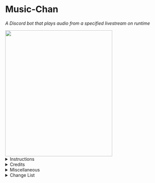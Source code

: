 # Music-Chan
 
<i>A Discord bot that plays audio from a specified livestream on runtime</i>

<img src="https://raw.githubusercontent.com/Persomatey/MusicBot/master/LoFiGirl.png?token=AFRVWK7IVN2U7LXLBY5TFYDA6AHK4" data-canonical-src="https://raw.githubusercontent.com/Persomatey/MusicBot/master/LoFiGirl.png?token=AFRVWK7IVN2U7LXLBY5TFYDA6AHK4" width="340" height="400" />

<details>
<summary>Instructions</summary>
<blockquote>

1. [![Run on Repl.it](https://repl.it/badge/github/Persomatey/MusicBot)](https://repl.it/github/Persomatey/MusicBot) (or IDE of your choice) 
2. Before running the code, enter the following commands into the console: 
	- `npm i ffmpeg-static` to install FFmpeg dependencies 
	- `npm i --save ytdl-core opusscript` to install OpusScript dependencies 
3. In config.json do the following: 
	- Type the character you want to be the prefix of every command in the `prefix`
	- Paste the bot's token into the quotation marks of the `token` variable 
	- Paste the the channel ID of the channel you want into the quotation marks of the `channel` variable 
	- Paste the stream URL of the music you want to listen to into the quotation marks of the `link` variable
4. Run the replit app (or run app in IDE of choice) 
	- (Optional) For 24/7 pinging at 5 minut intervals, check out [UptimeRobot](https://uptimerobot.com/) 
5. Hop in the voice channel and listen to some beats 

</blockquote>
</details>

<details>
<summary>Credits</summary>
<blockquote>
 
- Programmed by [Hunter Goodin](https://huntergoodin.com/) 
- Concept art for ChilledCow's LoFi girl created by [@Timo_wei95](https://twitter.com/Timo_wei95/status/1190556956458532865) on Twitter 

</blockquote>
</details>

<details>
<summary>Miscellaneous</summary>
<blockquote>

- A good online IDE to run this code on is [Replit](https://replit.com/) 
  - Alternatively can also be run via any IDE such as [Visual Studio](https://visualstudio.microsoft.com/downloads/), [VS Code](https://code.visualstudio.com/insiders/), [Atom](https://atom.io/), etc 
- A good 24/7 pinger with 5 minute pings is [UptimeRobot](https://uptimerobot.com/) 

</blockquote>
</details>

<details>
<summary>Change List</summary>
<blockquote>

<details>
<summary>CL-000007</summary>
<blockquote>

- Made the following changes: 
	- Fixed bug with keep_alive.js (that I think I caused)
		- Made it a little neater and made the URL's output a bit more informative 
		- Now just referencing keep_alive.js in index.js directly instead of having http forwarding inside the index 
	- Edited the README to reflect the above changes 

</blockquote>
</details>

<details>
<summary>CL-000006</summary>
<blockquote>

- Made the following changes: 
	- Made it so that the bot makes sure that it's playing the stream every 60 minutes and starts playing again 
	- Made it so that the bot makes sure that it's playing the stream every time a command is entered 
	- Edited the README to reflect the above changes 

</blockquote>
</details>

<details>
<summary>CL-000005</summary>
<blockquote>

- Made the following changes: 
	- Added more support for keeping the replit alive in between UptimeRobot pings 
	- Added support for keeping the replit alive using UptimeRobot by allowing the IDE to be forwarded 
	- Edited the README to reflect the above changes 

</blockquote>
</details>

<details>
<summary>CL-000004</summary>
<blockquote>

- Made the following changes: 
	- Adding keep_alive.js file and reference in index.js to hopefully help replit keep the project running for longer inbetween UptimeRobot pings 
	- Edited the README to reflect the above changes 

</blockquote>
</details>

<details>
<summary>CL-000003</summary>
<blockquote>

- Made the following changes: 
	- Added the art to the repo directly 
	- Changed reference to art in README to this repo's copy 
	- Edited the README to reflect the above changes 

</blockquote>
</details>


<details>
<summary>CL-000002</summary>
<blockquote>

- Made the following changes: 
	- Removed references to the client server from index.js as I am no longer using it 
	- Added .replit file 
	- Edited the README to reflect the above changes 

</blockquote>
</details>

<details>
<summary>CL-000001</summary>
<blockquote>

- Made the following changes: 
	- Added the link to the config 
	- Added the channel ID to the config 
	- Edited the README to reflect the above changes 

</blockquote>
</details>

<details>
<summary>CL-000000</summary>
<blockquote>

Initial upload 

</blockquote>
</details>

</blockquote>
</details>
